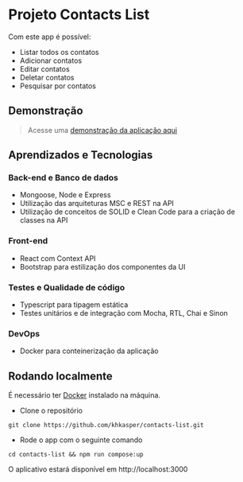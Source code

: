 # Projeto Contacts List

Com este app é possível:

- Listar todos os contatos
- Adicionar contatos
- Editar contatos
- Deletar contatos
- Pesquisar por contatos

## Demonstração

> Acesse uma [demonstração da aplicação aqui](https:///)

## Aprendizados e Tecnologias

### Back-end e Banco de dados

- Mongoose, Node e Express
- Utilização das arquiteturas MSC e REST na API
- Utilização de conceitos de SOLID e Clean Code para a criação de classes na API

### Front-end

- React com Context API
- Bootstrap para estilização dos componentes da UI

### Testes e Qualidade de código

- Typescript para tipagem estática
- Testes unitários e de integração com Mocha, RTL, Chai e Sinon

### DevOps

- Docker para conteinerização da aplicação

## Rodando localmente

É necessário ter [Docker](https://docs.docker.com/get-docker/) instalado na máquina.

- Clone o repositório

```shell
git clone https://github.com/khkasper/contacts-list.git
```

- Rode o app com o seguinte comando

```shell
cd contacts-list && npm run compose:up
```

O aplicativo estará disponível em http://localhost:3000